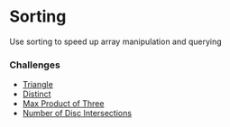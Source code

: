 # Sorting
Use sorting to speed up array manipulation and querying

### Challenges
* [Triangle](triangle.rb)
* [Distinct]()
* [Max Product of Three]()
* [Number of Disc Intersections]()